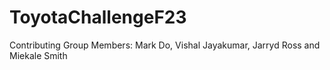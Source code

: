 # ToyotaChallengeF23
Contributing Group Members: Mark Do, Vishal Jayakumar, Jarryd Ross and Miekale Smith
